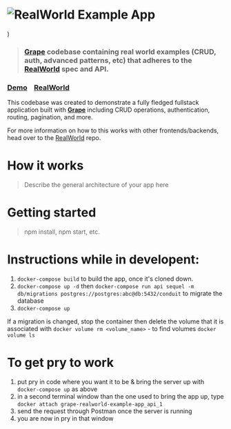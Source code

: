 # ![RealWorld Example App](https://user-images.githubusercontent.com/62079009/102656503-3565d080-4131-11eb-96b1-d7c37e466951.png)
)

> ### [Grape](https://github.com/ruby-grape/grape) codebase containing real world examples (CRUD, auth, advanced patterns, etc) that adheres to the [RealWorld](https://github.com/gothinkster/realworld) spec and API.


### [Demo](https://github.com/gothinkster/realworld)&nbsp;&nbsp;&nbsp;&nbsp;[RealWorld](https://github.com/gothinkster/realworld)


This codebase was created to demonstrate a fully fledged fullstack application built with **[Grape](https://github.com/ruby-grape/grape)** including CRUD operations, authentication, routing, pagination, and more.

For more information on how to this works with other frontends/backends, head over to the [RealWorld](https://github.com/gothinkster/realworld) repo.


# How it works

> Describe the general architecture of your app here

# Getting started

> npm install, npm start, etc.

# Instructions while in developent:

1) `docker-compose build` to build the app, once it's cloned down.
2) `docker-compose up -d` then `docker-compose run api sequel -m db/migrations postgres://postgres:abc@db:5432/conduit` to migrate the database
3) `docker-compose up`

If a migration is changed, stop the container then delete the volume that it is associated with `docker volume rm <volume_name>` - to find volumes `docker volume ls`

# To get pry to work
1) put pry in code where you want it to be & bring the server up with `docker-compose up` as above
2) in a second terminal window than the one used to bring the app up, type `docker attach grape-realworld-example-app_api_1`
3) send the request through Postman once the server is running
4) you are now in pry in that window
